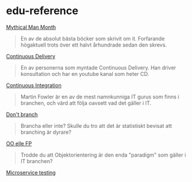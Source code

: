 # edu-reference

[Mythical Man Month](https://en.wikipedia.org/wiki/The_Mythical_Man-Month)

> En av de absolut bästa böcker som skrivit om it. Forfarande högaktuell trots över ett halvt århundrade sedan den skrevs.


[Continuous Delivery](https://www.continuous-delivery.co.uk/)

> En av personerna som myntade Continuous Delivery. Han driver konsultation och har en youtube kanal som heter CD.

[Continuous Integration](https://martinfowler.com/books/duvall.html)

> Martin Fowler är en av de mest namnkunniga IT gurus som finns i branchen, och värd att följa oavsett vad det gäller i IT.

[Don't branch](https://www.youtube.com/watch?v=v4Ijkq6Myfc&t=531s)  

> Brancha eller inte? Skulle du tro att det är statistiskt bevisat att branching är dyrare?

[OO elle FP]()

> Trodde du att Objektorientering är den enda "paradigm" som gäller i IT branchen?

[Microservice testing](https://www.youtube.com/watch?v=GPqJ1r9bHec)

> 

